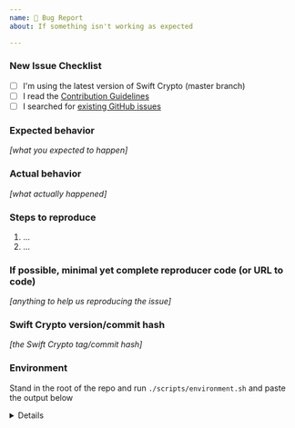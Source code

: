 ```yaml
---
name: 🐛 Bug Report
about: If something isn't working as expected

---
```


<!-- Thanks for contributing to Swift Crypto! Before you submit your issue, please make sure you followed our checklist and check the appropriate boxes by putting an x in the [ ]: [x] -->

### New Issue Checklist

- [ ] I'm using the latest version of Swift Crypto (master branch)
- [ ] I read the [Contribution Guidelines](https://github.com/apple/swift-crypto/blob/master/CONTRIBUTING.md)
- [ ] I searched for [existing GitHub issues](https://github.com/apple/swift-crypto/issues)

### Expected behavior
_[what you expected to happen]_

### Actual behavior
_[what actually happened]_

### Steps to reproduce

1. ...
2. ...

### If possible, minimal yet complete reproducer code (or URL to code)

_[anything to help us reproducing the issue]_

### Swift Crypto version/commit hash

_[the Swift Crypto tag/commit hash]_

### Environment

Stand in the root of the repo and run `./scripts/environment.sh` and paste the output below

<details>
  <pre>PLEASE_REPLACE_THIS_STIRNG_WITH_OUTPUT_OF_script_environments_THAT_IS_IN_YOUR_PASTEBOARD</pre>
</details>
